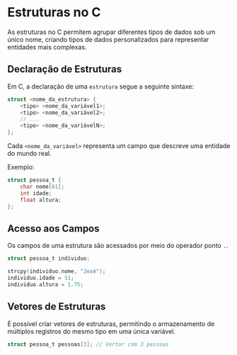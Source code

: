 # Estruturas no C

As estruturas no C permitem agrupar diferentes tipos de dados sob um único nome, criando tipos de dados personalizados para representar entidades mais complexas.

## Declaração de Estruturas

Em C, a declaração de uma `estrutura` segue a seguinte sintaxe:

```c
struct <nome_da_estrutura> {
    <tipo> <nome_da_variável1>;
    <tipo> <nome_da_variável2>;
    // ...
    <tipo> <nome_da_variávelN>;
};
```

Cada `<nome_da_variável>` representa um campo que descreve uma entidade do mundo real.

Exemplo:

```c
struct pessoa_t {
    char nome[61];
    int idade;
    float altura;
};
```

## Acesso aos Campos

Os campos de uma estrutura são acessados por meio do operador ponto `.`.

```c
struct pessoa_t individuo;

strcpy(individuo.nome, "José");
individuo.idade = 51;
individuo.altura = 1.75;
```

## Vetores de Estruturas

É possível criar vetores de estruturas, permitindo o armazenamento de múltiplos registros do mesmo tipo em uma única variável.

```c
struct pessoa_t pessoas[3]; // Vertor com 3 pessoas
```
